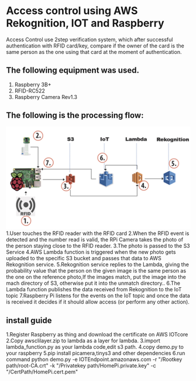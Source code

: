# Access control using AWS Rekognition, IOT and Raspberry
Access Control use 2step verification system, which after successful authentication with RFID card/key, compare if the owner of the card is the same person as the one using that card at the moment of authentication. 
## The following equipment was used.
1. Raspberry 3B+
2. RFID-RC522
3. Raspberry Camera Rev1.3
## The following is the processing flow:
![](https://github.com/brilliantwf/Raspberry_compare_face/blob/master/rfid.jpg)
1.User touches the RFID reader with the RFID card
2.When the RFID event is detected and the number read is valid, the RPi Camera takes the photo of the person staying close to the RFID reader.
3.The photo is passed to the S3 Service
4.AWS Lambda function is triggered when the new photo gets uploaded to the specific S3 bucket and passes that data to AWS Rekognition service.
5.Rekognition service replies to the Lambda, giving the probability value that the person on the given image is the same person as the one on the reference photo,If the images match, put the image into the mach directory of S3, otherwise put it into the unmatch directory..
6.The Lambda function publishes the data received from Rekognition to the IoT topic
7.Raspberry Pi listens for the events on the IoT topic and once the data is received it decides if it should allow access (or perform any other action).
## install guide
1.Register Raspberry as thing and download the certificate on AWS IOTcore
2.Copy awsclilayer.zip to lambda as a layer for lambda.
3.import lambda_function.py as your lambda code,edit s3 path.
4.copy demo.py to your raspberry
5.pip install picamera,tinys3 and other dependencies
6.run command python demo.py -e IOTEndpoint.amazonaws.com -r "/Rootkey path/root-CA.crt" -k "/Privatekey path/HomePi.private.key" -c "/CertPath/HomePi.cert.pem"

